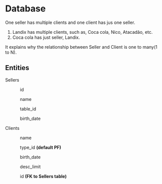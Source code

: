 <h1>Database</h1>

<p>One seller has multiple clients and one client has jus one seller.<p>

<ol>
  <li>Landix has multiple clients, such as, Coca cola, Nico, Atacadão, etc.</li>
  <li>Coca cola has just seller, Landix.</li>
</ol>

It explains why the relationship between Seller and Client is one to many(1 to N).

<h2>Entities</h2>

<p>Sellers</p>

<ol>
  <ul>id</ul>
  <ul>name</ul>
  <ul>table_id</ul>
  <ul>birth_date</ul>
</ol>

<p>Clients</p>

<ol>
  <ul>name</ul>
  <ul>type_id <strong> (default PF)</strong></ul>
  <ul>birth_date</ul>
  <ul>desc_limit</ul>
  <ul>id <strong> (FK to Sellers table)</strong></ul>
</ol>


